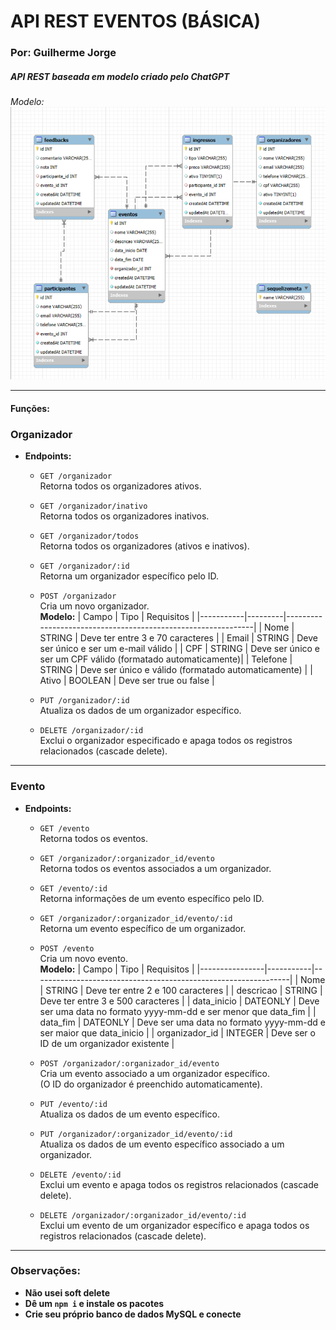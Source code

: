 # API REST EVENTOS (BÁSICA)
### Por: Guilherme Jorge

##### API REST baseada em modelo criado pelo ChatGPT

*Modelo:* !['Modelo imagem'](readMe/image.png)

---

#### Funções:

### **Organizador**
- **Endpoints:**
  - `GET /organizador`  
    Retorna todos os organizadores ativos.

  - `GET /organizador/inativo`  
    Retorna todos os organizadores inativos.

  - `GET /organizador/todos`  
    Retorna todos os organizadores (ativos e inativos).

  - `GET /organizador/:id`  
    Retorna um organizador específico pelo ID.

  - `POST /organizador`  
    Cria um novo organizador.  
    **Modelo:**
    | Campo     | Tipo    | Requisitos                                                    |
    |-----------|---------|--------------------------------------------------------------|
    | Nome      | STRING  | Deve ter entre 3 e 70 caracteres                              |
    | Email     | STRING  | Deve ser único e ser um e-mail válido                         |
    | CPF       | STRING  | Deve ser único e ser um CPF válido (formatado automaticamente)|
    | Telefone  | STRING  | Deve ser único e válido (formatado automaticamente)           |
    | Ativo     | BOOLEAN | Deve ser true ou false                                        |

  - `PUT /organizador/:id`  
    Atualiza os dados de um organizador específico.

  - `DELETE /organizador/:id`  
    Exclui o organizador especificado e apaga todos os registros relacionados (cascade delete).

---

### **Evento**
- **Endpoints:**
  - `GET /evento`  
    Retorna todos os eventos.

  - `GET /organizador/:organizador_id/evento`  
    Retorna todos os eventos associados a um organizador.

  - `GET /evento/:id`  
    Retorna informações de um evento específico pelo ID.

  - `GET /organizador/:organizador_id/evento/:id`  
    Retorna um evento específico de um organizador.

  - `POST /evento`  
    Cria um novo evento.  
    **Modelo:**
    | Campo          | Tipo      | Requisitos                                                    |
    |----------------|-----------|----------------------------------------------------------------|
    | Nome           | STRING    | Deve ter entre 2 e 100 caracteres                              |
    | descricao      | STRING    | Deve ter entre 3 e 500 caracteres                              |
    | data_inicio    | DATEONLY  | Deve ser uma data no formato yyyy-mm-dd e ser menor que data_fim |
    | data_fim       | DATEONLY  | Deve ser uma data no formato yyyy-mm-dd e ser maior que data_inicio |
    | organizador_id | INTEGER   | Deve ser o ID de um organizador existente                      |

  - `POST /organizador/:organizador_id/evento`  
    Cria um evento associado a um organizador específico.  
    (O ID do organizador é preenchido automaticamente).

  - `PUT /evento/:id`  
    Atualiza os dados de um evento específico.

  - `PUT /organizador/:organizador_id/evento/:id`  
    Atualiza os dados de um evento específico associado a um organizador.

  - `DELETE /evento/:id`  
    Exclui um evento e apaga todos os registros relacionados (cascade delete).

  - `DELETE /organizador/:organizador_id/evento/:id`  
    Exclui um evento de um organizador específico e apaga todos os registros relacionados (cascade delete).

---

### Observações:
- **Não usei soft delete**  
- **Dê um `npm i` e instale os pacotes**  
- **Crie seu próprio banco de dados MySQL e conecte**  
